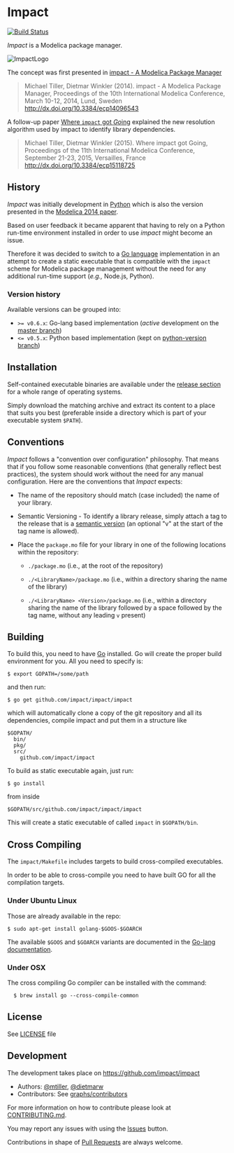 # Impact

[![Build Status](https://drone.io/github.com/xogeny/impact/status.png)](https://drone.io/github.com/xogeny/impact/latest)

*Impact* is a Modelica package manager.

![ImpactLogo](https://rawgithub.com/impact/impact/master/resources/images/logo_glossy.svg)

The concept was first presented in [impact - A Modelica Package Manager](resources/docs/modelica2014/paper/impact.md)

> Michael Tiller, Dietmar Winkler (2014). impact - A Modelica Package Manager,
> Proceedings of the 10th International Modelica Conference, March 10-12, 2014,
> Lund, Sweden http://dx.doi.org/10.3384/ecp14096543

A follow-up paper [Where `impact` got *Go*ing](resources/docs/modelica2015/paper/impact.md)
explained the new resolution algorithm used by impact to identify library dependencies.

> Michael Tiller, Dietmar Winkler (2015). Where impact got Going,
> Proceedings of the 11th International Modelica Conference, September 21-23, 2015,
> Versailles, France http://dx.doi.org/10.3384/ecp15118725

## History

*Impact* was initially development in [Python](https://www.python.org/) which is also the version
presented in the [Modelica 2014 paper](resources/docs/modelica2014/paper/impact.md).

Based on user feedback it became apparent that having to rely on a Python run-time environment
installed in order to use *impact* might become an issue.

Therefore it was decided to switch to a [Go language](https://golang.org/) implementation
in an attempt to create a static executable that is compatible with the `impact` scheme
for Modelica package management  without the need for any additional run-time support
(*e.g.,* Node.js, Python).

### Version history

Available versions can be grouped into:

 * `>= v0.6.x`: Go-lang based implementation (*active* development on the [master branch](../../tree/master))
 * `<= v0.5.x`: Python based implementation (kept on  [python-version branch](../../tree/python-version))


## Installation

Self-contained executable binaries are available under the [release section](../../releases)
for a whole range of operating systems.

Simply download the matching archive and extract its content to a place
that suits you best (preferable inside a directory which is part of your
executable system `$PATH`).

## Conventions

*Impact* follows a "convention over configuration" philosophy.  That
means that if you follow some reasonable conventions (that generally
reflect best practices), the system should work without the need for
any manual configuration.  Here are the conventions that *Impact* expects:

* The name of the repository should match (case included) the name
  of your library.

* Semantic Versioning - To identify a library release, simply
  attach a tag to the release that is a [semantic
  version](http://semver.org) (an optional "v" at the start of the
  tag name is allowed).

* Place the `package.mo` file for your library in one of the
  following locations within the repository:

  * `./package.mo` (i.e., at the root of the repository)

  * `./<LibraryName>/package.mo` (i.e., within a directory sharing
    the name of the library)

  * `./<LibraryName> <Version>/package.mo` (i.e., within a directory sharing
    the name of the library followed by a space followed by the tag name,
    without any leading `v` present)

## Building

To build this, you need to have [Go](http://golang.org/) installed.
Go will create the proper build environment for you.
All you need to specify is:

`$ export GOPATH=/some/path`

and then run:

`$ go get github.com/impact/impact/impact`

which will automatically clone a copy of the git repository and all its dependencies,
compile impact and put them in a structure like

```
$GOPATH/
  bin/
  pkg/
  src/
    github.com/impact/impact
```

To build as static executable again, just run:

`$ go install`

from inside

`$GOPATH/src/github.com/impact/impact/impact`

This will create a static executable of called `impact` in `$GOPATH/bin`.

## Cross Compiling

The `impact/Makefile` includes targets to build cross-compiled executables.

In order to be able to cross-compile you need to have
built GO for all the compilation targets.

### Under Ubuntu Linux

Those are already available in the repo:

```
$ sudo apt-get install golang-$GOOS-$GOARCH
```

The available `$GOOS` and `$GOARCH` variants are documented
in the [Go-lang documentation](https://golang.org/doc/install/source#environment).

### Under OSX

The cross compiling Go compiler can be installed with the
command:

```
  $ brew install go --cross-compile-common
```

## License
See [LICENSE](LICENSE) file

## Development
The development takes place on https://github.com/impact/impact

 * Authors: [@mtiller](https://github.com/mtiller), [@dietmarw](https://github.com/dietmarw)
 * Contributors: See [graphs/contributors](https://github.com/impact/impact/graphs/contributors)

For more information on how to contribute please look at [CONTRIBUTING.md](../../blob/master/CONTRIBUTING.md).

You may report any issues with using the [Issues](https://github.com/impact/impact/issues) button.

Contributions in shape of [Pull Requests](https://github.com/impact/impact/pulls) are always welcome.
